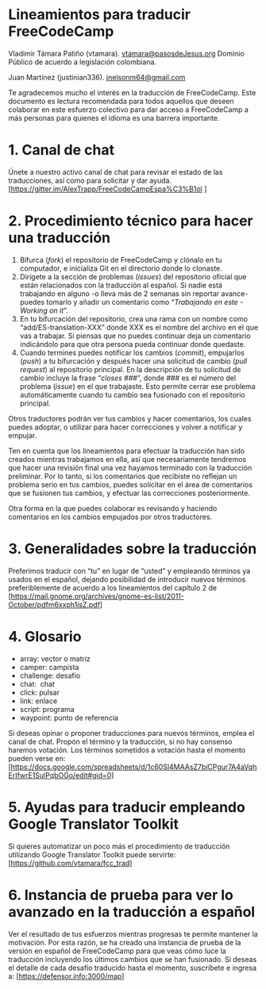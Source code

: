 # Lineamientos para traducir FreeCodeCamp

Vladimir Támara Patiño (vtamara). [vtamara@pasosdeJesus.org](mailto:vtamara@pasosdeJesus.org) Dominio Público de acuerdo a legislación colombiana.

Juan Martínez (justinian336). [jnelsonm64@gmail.com](mailto:jnelsonm64@gmail.com)

Te agradecemos mucho el interés en la traducción de FreeCodeCamp. Este documento es lectura recomendada para todos aquellos que deseen colaborar en este esfuerzo colectivo para dar acceso a FreeCodeCamp a más personas para quienes el idioma es una barrera importante.


# 1. Canal de chat 

Únete a nuestro activo canal de chat para revisar el estado de las traducciones, así como para solicitar y dar ayuda. [https://gitter.im/AlexTrapp/FreeCodeCampEspa%C3%B1ol ]


# 2. Procedimiento técnico para hacer una traducción

1.  Bifurca (*fork*) el repositorio de FreeCodeCamp y clónalo en tu computador, e inicializa Git en el directorio donde lo clonaste. 
2.  Dirígete a la sección de problemas (*issues*) del repositorio oficial que están relacionados con la traducción al español. Si nadie está trabajando en alguno -o lleva más de 2 semanas sin reportar avance- puedes tomarlo y añadir un comentario como “*Trabajando en este - Working on it*”.
3.  En tu bifurcación del repositorio, crea una rama con un nombre como “add/ES-translation-XXX” donde XXX es el nombre del archivo en el que vas a trabajar.  Si piensas que no puedes continuar deja un comentario indicándolo para que otra persona pueda continuar donde quedaste. 
4.  Cuando termines puedes notificar los cambios  (*commit*), empujarlos (*push*) a tu bifurcación y después hacer una solicitud de cambio (*pull request*) al repositorio principal. En la descripción de tu solicitud de cambio incluye la frase “*closes ###*”, donde ### es el número del problema (*issue*) en el que trabajaste. Esto permite cerrar ese problema automáticamente cuando tu cambio sea fusionado con el repositorio principal.

Otros traductores podrán ver tus cambios y hacer comentarios, los cuales puedes adoptar, o utilizar para hacer correcciones y volver a notificar y empujar. 

Ten en cuenta que los lineamientos para efectuar la traducción han sido creados mientras trabajamos en ella, así que necesariamente tendremos que hacer una revisión final una vez hayamos terminado con la traducción preliminar. Por lo tanto, si los comentarios que recibiste no reflejan un problema serio en tus cambios, puedes solicitar en el área de comentarios que se fusionen tus cambios, y efectuar las correcciones posteriormente.

Otra forma en la que puedes colaborar es revisando y haciendo comentarios en los cambios empujados por otros traductores.


# 3. Generalidades sobre la traducción

Preferimos traducir con “tu” en lugar de “usted” y empleando términos ya usados en el español, dejando posibilidad de introducir nuevos términos preferiblemente de acuerdo a los lineamientos del capítulo 2 de [https://mail.gnome.org/archives/gnome-es-list/2011-October/pdfm6xxph1jsZ.pdf]


# 4. Glosario

*   array: vector o matriz
*   camper: campista
*   challenge: desafío
*   chat: &nbsp;chat 
*   click: pulsar
*   link: enlace
*   script: programa
*   waypoint: punto de referencia

Si deseas opinar o proponer traducciones para nuevos términos, emplea el canal de chat.  Propón el término y la traducción, si no hay consenso haremos votación. Los términos sometidos a votación hasta el momento pueden verse en: 
[https://docs.google.com/spreadsheets/d/1c60Sl4MAAsZ7biCPgur7A4aVqhErIfwrE1SulPqbOGo/edit#gid=0]


# 5. Ayudas para traducir empleando Google Translator Toolkit

Si quieres automatizar un poco más el procedimiento de traducción utilizando Google Translator Toolkit puede servirte: [https://github.com/vtamara/fcc_trad]


# 6. Instancia de prueba para ver lo avanzado en la traducción a español

Ver el resultado de tus esfuerzos mientras progresas te permite mantener la motivación. Por esta razón, se ha creado una instancia de prueba de la versión en español de FreeCodeCamp para que veas cómo luce la traducción incluyendo los últimos cambios que se han fusionado. Si deseas el detalle de cada desafío traducido hasta el momento, suscríbete e ingresa a: [https://defensor.info:3000/map]
